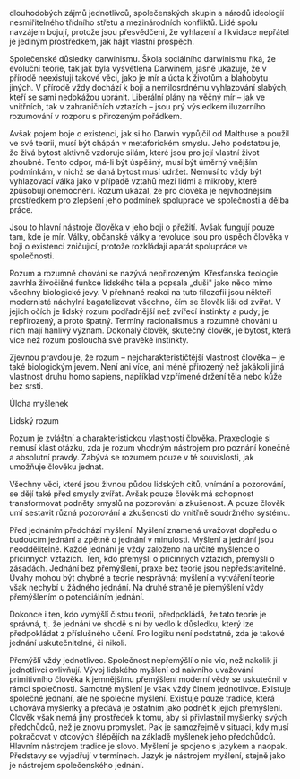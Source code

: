 dlouhodobých zájmů jednotlivců, společenských skupin a národů ideologií nesmiřitelného třídního střetu a mezinárodních konfliktů. Lidé spolu navzájem bojují, protože jsou přesvědčeni, že vyhlazení a likvidace nepřátel je jediným prostředkem, jak hájit vlastní prospěch.

Společenské důsledky darwinismu. Škola sociálního darwinismu říká, že evoluční teorie, tak jak byla vysvětlena Darwinem, jasně ukazuje, že v přírodě neexistují takové věci, jako je mír a úcta k životům a blahobytu jiných. V přírodě vždy dochází k boji a nemilosrdnému vyhlazování slabých, kteří se sami nedokážou ubránit. Liberální plány na věčný mír – jak ve vnitřních, tak v zahraničních vztazích – jsou prý výsledkem iluzorního rozumování v rozporu s přirozeným pořádkem.

Avšak pojem boje o existenci, jak si ho Darwin vypůjčil od Malthuse a použil ve své teorii, musí být chápán v metaforickém smyslu. Jeho podstatou je, že živá bytost aktivně vzdoruje silám, které jsou pro její vlastní život zhoubné. Tento odpor, má-li být úspěšný, musí být úměrný vnějším podmínkám, v nichž se daná bytost musí udržet. Nemusí to vždy být vyhlazovací válka jako v případě vztahů mezi lidmi a mikroby, které způsobují onemocnění. Rozum ukázal, že pro člověka je nejvhodnějším prostředkem pro zlepšení jeho podmínek spolupráce ve společnosti a dělba práce.

Jsou to hlavní nástroje člověka v jeho boji o přežití. Avšak fungují pouze tam, kde je mír. Války, občanské války a revoluce jsou pro úspěch člověka v boji o existenci zničující, protože rozkládají aparát spolupráce ve společnosti.

Rozum a rozumné chování se nazývá nepřirozeným. Křesťanská teologie zavrhla živočišné funkce lidského těla a popsala „duši" jako něco mimo všechny biologické jevy. V přehnané reakci na tuto filozofii jsou někteří modernisté náchylní bagatelizovat všechno, čím se člověk liší od zvířat. V jejich očích je lidský rozum podřadnější než zvířecí instinkty a pudy; je nepřirozený, a proto špatný. Termíny racionalismus a rozumné chování u nich mají hanlivý význam. Dokonalý člověk, skutečný člověk, je bytost, která více než rozum poslouchá své pravěké instinkty.

Zjevnou pravdou je, že rozum – nejcharakterističtější vlastnost člověka – je také biologickým jevem. Není ani více, ani méně přirozený než jakákoli jiná vlastnost druhu homo sapiens, například vzpřímené držení těla nebo kůže bez srsti.

Úloha myšlenek

Lidský rozum

Rozum je zvláštní a charakteristickou vlastností člověka. Praxeologie si nemusí klást otázku, zda je rozum vhodným nástrojem pro poznání konečné a absolutní pravdy. Zabývá se rozumem pouze v té souvislosti, jak umožňuje člověku jednat.

Všechny věci, které jsou živnou půdou lidských citů, vnímání a pozorování, se dějí také před smysly zvířat. Avšak pouze člověk má schopnost transformovat podněty smyslů na pozorování a zkušenost. A pouze člověk umí sestavit různá pozorování a zkušenosti do vnitřně soudržného systému.

Před jednáním předchází myšlení. Myšlení znamená uvažovat dopředu o budoucím jednání a zpětně o jednání v minulosti. Myšlení a jednání jsou neoddělitelné. Každé jednání je vždy založeno na určité myšlence o příčinných vztazích. Ten, kdo přemýšlí o příčinných vztazích, přemýšlí o zásadách. Jednání bez přemýšlení, praxe bez teorie jsou nepředstavitelné. Úvahy mohou být chybné a teorie nesprávná; myšlení a vytváření teorie však nechybí u žádného jednání. Na druhé straně je přemýšlení vždy přemýšlením o potenciálním jednání.

Dokonce i ten, kdo vymýšlí čistou teorii, předpokládá, že tato teorie je správná, tj. že jednání ve shodě s ní by vedlo k důsledku, který lze předpokládat z příslušného učení. Pro logiku není podstatné, zda je takové jednání uskutečnitelné, či nikoli.

Přemýšlí vždy jednotlivec. Společnost nepřemýšlí o nic víc, než nakolik ji jednotlivci ovlivňují. Vývoj lidského myšlení od naivního uvažování primitivního člověka k jemnějšímu přemýšlení moderní vědy se uskutečnil v rámci společnosti. Samotné myšlení je však vždy činem jednotlivce. Existuje společné jednání, ale ne společné myšlení. Existuje pouze tradice, která uchovává myšlenky a předává je ostatním jako podnět k jejich přemýšlení. Člověk však nemá jiný prostředek k tomu, aby si přivlastnil myšlenky svých předchůdců, než je znovu promyslet. Pak je samozřejmě v situaci, kdy musí pokračovat v otcových šlépějích na základě myšlenek jeho předchůdců. Hlavním nástrojem tradice je slovo. Myšlení je spojeno s jazykem a naopak. Představy se vyjadřují v termínech. Jazyk je nástrojem myšlení, stejně jako je nástrojem společenského jednání.